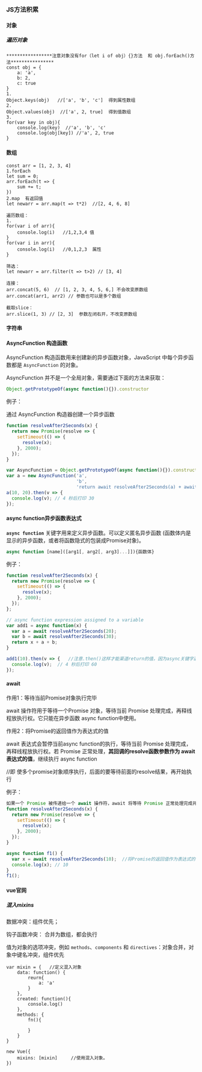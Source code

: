 ### JS方法积累

#### 对象

##### 遍历对象   

```
*****************注意对象没有for（let i of obj）{}方法  和 obj.forEach()方法****************
const obj = {
	a: 'a',
	b: 2,
	c: true
}
1. 
Object.keys(obj)   //['a', 'b', 'c']  得到属性数组
2.
Object.values(obj)  //['a', 2, true]  得到值数组
3.
for(var key in obj){
	console.log(key)  //'a', 'b', 'c'
	console.log(obj[key]) //'a', 2, true
}
```

#### 数组

```
const arr = [1, 2, 3, 4]
1.forEach
let sum = 0;
arr.forEach(t => {
	sum += t;
})
2.map  有返回值
let newarr = arr.map(t => t*2)  //[2, 4, 6, 8]

遍历数组：
1.
for(var i of arr){
	console.log(i)   //1,2,3,4 值
}
for(var i in arr){
	console.log(i)   //0,1,2,3  属性
}

筛选：
let newarr = arr.filter(t => t>2) // [3, 4]

连接：
arr.concat(5, 6)  // [1, 2, 3, 4, 5, 6,] 不会改变原数组
arr.concat(arr1, arr2) // 参数也可以是多个数组

截取slice：
arr.slice(1, 3) // [2, 3]  参数左闭右开，不改变原数组
```



#### 字符串



#### AsyncFunction  构造函数

AsyncFunction 构造函数用来创建新的异步函数对象，JavaScript 中每个异步函数都是 `AsyncFunction` 的对象。

AsyncFunction 并不是一个全局对象，需要通过下面的方法来获取：

```javascript
Object.getPrototypeOf(async function(){}).constructor
```

例子：

通过 AsyncFunction 构造器创建一个异步函数

```js
function resolveAfter2Seconds(x) {
  return new Promise(resolve => {
    setTimeout(() => {
      resolve(x);
    }, 2000);
  });
}

var AsyncFunction = Object.getPrototypeOf(async function(){}).constructor;
var a = new AsyncFunction('a', 
                          'b',
                          'return await resolveAfter2Seconds(a) + await resolveAfter2Seconds(b);');
a(10, 20).then(v => {
  console.log(v); // 4 秒后打印 30
});
```



#### async function异步函数表达式

**`async function`** 关键字用来定义异步函数。可以定义匿名异步函数 (函数体内是显示的异步函数，或者将函数隐式的包装成Promise对象)。

```javascript
async function [name]([arg1[, arg2[, arg3]...]]){函数体}
```

例子：

```javascript
function resolveAfter2Seconds(x) {
  return new Promise(resolve => {
    setTimeout(() => {
      resolve(x);
    }, 2000);
  });
};

// async function expression assigned to a variable
var add1 = async function(x) {
  var a = await resolveAfter2Seconds(20);
  var b = await resolveAfter2Seconds(30);
  return x + a + b;
}

add1(10).then(v => {   //注意.then()这样才能渠道return的值，因为async关键字返回的是Promise对象
  console.log(v);  // 4 秒后打印 60
});

```

#### await  

作用1：等待当前Promise对象执行完毕

await 操作符用于等待一个Promise 对象，等待当前 Promise 处理完成，再释线程放执行权。它只能在异步函数 async function中使用。

作用2：将Promise的返回值作为表达式的值

await 表达式会暂停当前async function的执行，等待当前 Promise 处理完成，再释线程放执行权。若 Promise 正常处理，**其回调的resolve函数参数作为 await 表达式的值**，继续执行 async function

//即 使多个promise对象顺序执行，后面的要等待前面的resolve结果，再开始执行

例子：

```js
如果一个 Promise 被传递给一个 await 操作符，await 将等待 Promise 正常处理完成并返回其处理结果。
function resolveAfter2Seconds(x) {
  return new Promise(resolve => {
    setTimeout(() => {
      resolve(x);
    }, 2000);
  });
}

async function f1() { 
  var x = await resolveAfter2Seconds(10);  //将Promise的返回值作为表达式的值，赋值给x
  console.log(x); // 10
}
f1();
```







#### vue官网

##### 混入mixins

数据冲突：组件优先；

钩子函数冲突： 合并为数组，都会执行

值为对象的选项冲突，例如 `methods`、`components` 和 `directives`：对象合并，对象中键名冲突，组件优先



```
var mixin = { 	//定义混入对象
	data: function() {
		reurn{
			a: 'a'
		}
	},
	created: function(){
		console.log()
	},
	methods: {
		fn(){
		
		}
	}
}   

new Vue({
	mixins: [mixin]     //使用混入对象。   
})
```





